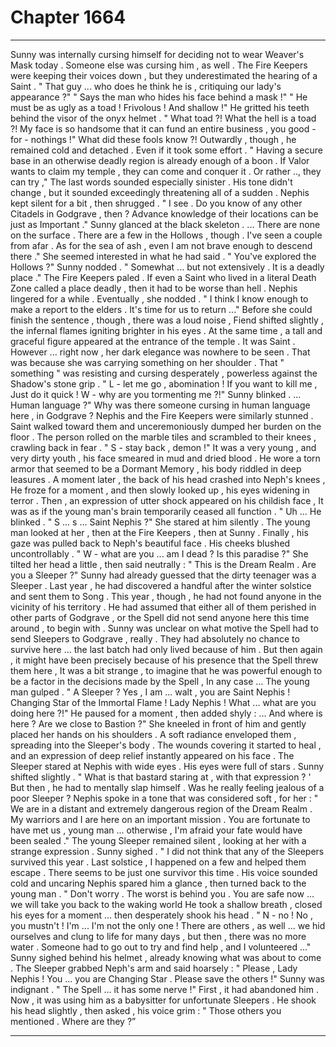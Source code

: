 
# Chapter 1664


---

Sunny was internally cursing himself for deciding not to wear Weaver's Mask today .
Someone else was cursing him , as well .
The Fire Keepers were keeping their voices down , but they underestimated the hearing of a Saint .
" That guy ... who does he think he is , critiquing our lady's appearance ?"
" Says the man who hides his face behind a mask !"
" He must be as ugly as a toad ! Frivolous ! And shallow !"
He gritted his teeth behind the visor of the onyx helmet .
" What toad ?! What the hell is a toad ?! My face is so handsome that it can fund an entire business , you good - for - nothings !"
What did these fools know ?!
Outwardly , though , he remained cold and detached .
Even if it took some effort .
" Having a secure base in an otherwise deadly region is already enough of a boon . If Valor wants to claim my temple , they can come and conquer it . Or rather .., they can try ,"
The last words sounded especially sinister . His tone didn't change , but it sounded exceedingly threatening all of a sudden .
Nephis kept silent for a bit , then shrugged .
" I see . Do you know of any other Citadels in Godgrave , then ? Advance knowledge of their locations can be just as Important ."
Sunny glanced at the black skeleton .
... There are none on the surface . There are a few in the Hollows , though . I've seen a couple from afar . As for the sea of ash , even I am not brave enough to descend there ."
She seemed interested in what he had said .
" You've explored the Hollows ?"
Sunny nodded .
" Somewhat ... but not extensively . It is a deadly place ."
The Fire Keepers paled . If even a Saint who lived in a literal Death Zone called a place deadly , then it had to be worse than hell .
Nephis lingered for a while .
Eventually , she nodded .
" I think I know enough to make a report to the elders . It's time for us to return ..."
Before she could finish the sentence , though , there was a loud noise , Fiend shifted slightly , the infernal flames igniting brighter in his eyes . At the same time , a tall and graceful figure appeared at the entrance of the temple .
It was Saint .
However ... right now , her dark elegance was nowhere to be seen .
That was because she was carrying something on her shoulder . That " something " was resisting and cursing desperately , powerless against the Shadow's stone grip .
" L - let me go , abomination ! If you want to kill me , Just do it quick ! W - why are you tormenting me ?!"
Sunny blinked .
... Human language ?"
Why was there someone cursing in human language here , in Godgrave ?
Nephis and the Fire Keepers were similarly stunned .
Saint walked toward them and unceremoniously dumped her burden on the floor . The person rolled on the marble tiles and scrambled to their knees , crawling back in fear .
" S - stay back , demon !"
It was a very young , and very dirty youth , his face smeared in mud and dried blood . He wore a torn armor that seemed to be a Dormant Memory , his body riddled in deep leasures .
A moment later , the back of his head crashed into Neph's knees ,
He froze for a moment , and then slowly looked up , his eyes widening in terror .
Then , an expression of utter shock appeared on his childish face , It was as if the young man's brain temporarily ceased all function .
" Uh ...
He blinked .
" S ... s ... Saint Nephis ?"
She stared at him silently . The young man looked at her , then at the Fire Keepers , then at Sunny . Finally , his gaze was pulled back to Neph's beautiful face .
His cheeks blushed uncontrollably .
" W - what are you ... am I dead ? Is this paradise ?"
She tilted her head a little , then said neutrally :
" This is the Dream Realm . Are you a Sleeper ?"
Sunny had already guessed that the dirty teenager was a Sleeper . Last year , he had discovered a handful after the winter solstice and sent them to Song . This year , though , he had not found anyone in the vicinity of his territory . He had assumed that either all of them perished in other parts of Godgrave , or the Spell did not send anyone here this time around , to begin with .
Sunny was unclear on what motive the Spell had to send Sleepers to Godgrave , really . They had absolutely no chance to survive here ... the last batch had only lived because of him .
But then again , it might have been precisely because of his presence that the Spell threw them here , It was a bit strange , to imagine that he was powerful enough to be a factor in the decisions made by the Spell ,
In any case …
The young man gulped .
" A Sleeper ? Yes , I am ... walt , you are Saint Nephis ! Changing Star of the Immortal Flame ! Lady Nephis ! What ... what are you doing here ?!"
He paused for a moment , then added shyly :
... And where is here ? Are we close to Bastion ?"
She kneeled in front of him and gently placed her hands on his shoulders . A soft radiance enveloped them , spreading into the Sleeper's body . The wounds covering it started to heal , and an expression of deep relief instantly appeared on his face .
The Sleeper stared at Nephis with wide eyes .
His eyes were full of stars .
Sunny shifted slightly .
" What is that bastard staring at , with that expression ? '
But then , he had to mentally slap himself . Was he really feeling jealous of a poor Sleeper ?
Nephis spoke in a tone that was considered soft , for her :
" We are in a distant and extremely dangerous region of the Dream Realm . My warriors and I are here on an important mission . You are fortunate to have met us , young man ... otherwise , I'm afraid your fate would have been sealed ."
The young Sleeper remained silent , looking at her with a strange expression .
Sunny sighed .
" I did not think that any of the Sleepers survived this year . Last solstice , I happened on a few and helped them escape . There seems to be just one survivor this time .
His voice sounded cold and uncaring
Nephis spared him a glance , then turned back to the young man .
" Don't worry . The worst is behind you . You are safe now ... we will take you back to the waking world
He took a shallow breath , closed his eyes for a moment ... then desperately shook his head .
" N - no ! No , you mustn't ! I'm ... I'm not the only one ! There are others , as well ... we hid ourselves and clung to life for many days , but then , there was no more water . Someone had to go out to try and find help , and I volunteered ..."
Sunny sighed behind his helmet , already knowing what was about to come .
The Sleeper grabbed Neph's arm and said hoarsely :
" Please , Lady Nephis ! You ... you are Changing Star . Please save the others !"
Sunny was indignant .
" The Spell ... it has some nerve !"
First , it had abandoned him . Now , it was using him as a babysitter for unfortunate Sleepers .
He shook his head slightly , then asked , his voice grim :
" Those others you mentioned . Where are they ?”

---

